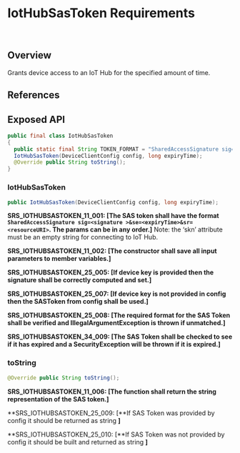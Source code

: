 # IotHubSasToken Requirements
 
## Overview

Grants device access to an IoT Hub for the specified amount of time.

## References

## Exposed API


```java
public final class IotHubSasToken
{
  public static final String TOKEN_FORMAT = "SharedAccessSignature sig=%s&se=%s&sr=%s";
  IotHubSasToken(DeviceClientConfig config, long expiryTime);
  @Override public String toString();
}
```


### IotHubSasToken

```java
public IotHubSasToken(DeviceClientConfig config, long expiryTime);
```
    
**SRS_IOTHUBSASTOKEN_11_001: [**The SAS token shall have the format `SharedAccessSignature sig=<signature >&se=<expiryTime>&sr=<resourceURI>`. The params can be in any order.**]**
Note: the ‘skn’ attribute must be an empty string for connecting to IoT Hub.

**SRS_IOTHUBSASTOKEN_11_002: [**The constructor shall save all input parameters to member variables.**]**

**SRS_IOTHUBSASTOKEN_25_005: [**If device key is provided then the signature shall be correctly computed and set.**]**

**SRS_IOTHUBSASTOKEN_25_007: [**If device key is not provided in config then the SASToken from config shall be used.**]**

**SRS_IOTHUBSASTOKEN_25_008: [**The required format for the SAS Token shall be verified and IllegalArgumentException is thrown if unmatched.**]**

**SRS_IOTHUBSASTOKEN_34_009: [**The SAS Token shall be checked to see if it has expired and a SecurityException will be thrown if it is expired.**]**

### toString

```java
@Override public String toString();
```
    
**SRS_IOTHUBSASTOKEN_11_006: [**The function shall return the string representation of the SAS token.**]**

**SRS_IOTHUBSASTOKEN_25_009: [**If SAS Token was provided by config it should be returned as string **]**

**SRS_IOTHUBSASTOKEN_25_010: [**If SAS Token was not provided by config it should be built and returned as string **]**

